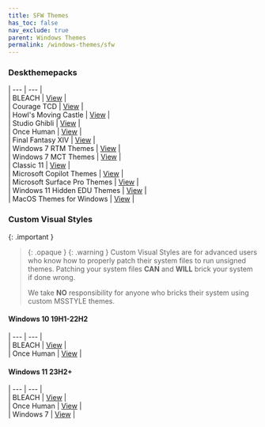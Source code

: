 ```yaml
---
title: SFW Themes
has_toc: false
nav_exclude: true
parent: Windows Themes
permalink: /windows-themes/sfw
---
```


### Deskthemepacks
 
| --- | --- |  
| BLEACH | [View][BLEACH] |  
| Courage TCD | [View][CourageTCD] |  
| Howl's Moving Castle | [View][HMC] |  
| Studio Ghibli | [View][StudioGhibli] |  
| Once Human | [View][OnceHuman] |  
| Final Fantasy XIV | [View][FFXIV] |  
| Windows 7 RTM Themes | [View][RTM] |  
| Windows 7 MCT Themes | [View][MCT] |  
| Classic 11 | [View][Classic11] |  
| Microsoft Copilot Themes | [View][MSCopilot] |  
| Microsoft Surface Pro Themes | [View][MSSurfacePro] |  
| Windows 11 Hidden EDU Themes | [View][EDU] |  
| MacOS Themes for Windows | [View][MacOS] |  

### Custom Visual Styles

{: .important }
> {: .opaque }
> {: .warning }
> Custom Visual Styles are for advanced users who know how to properly patch their system files to run unsigned themes. 
> Patching your system files **CAN** and **WILL** brick your system if done wrong.
>
> We take **NO** responsibility for anyone who bricks their system using custom MSSTYLE themes.

#### Windows 10 19H1-22H2
 
| --- | --- |  
| BLEACH | [View][Win10BLEACHThemePage] |  
| Once Human | [View][Win10OnceHumanThemePage] |   


#### Windows 11 23H2+

| --- | --- |  
| BLEACH | [View][Win11BLEACHThemePage] |  
| Once Human | [View][Win11OnceHumanThemePage] |  
| Windows 7 | [View][Win11Win7ThemePage] |  

<!-- ////////////////////////////////////////////////////////////////////////////////////////////////////////////////////// -->

[Win10BLEACHThemePage]: /windows-themes/sfw/msstyle/windows-10/bleach
[Win10OnceHumanThemePage]: /windows-themes/sfw/msstyle/windows-10/once-human

[Win11BLEACHThemePage]: /windows-themes/sfw/msstyle/windows-11/bleach
[Win11OnceHumanThemePage]: /windows-themes/sfw/msstyle/windows-11/once-human
[Win11Win7ThemePage]: /windows-themes/sfw/msstyle/windows-11/windows-7

[RTM]: https://gitlab.com/the-back-room/Themes/-/tree/main/Deskthemepacks/SFW/Windows-7-RTM-Themes
[MCT]: https://gitlab.com/the-back-room/Themes/-/tree/main/Deskthemepacks/SFW/Windows-7-MCT-Themes
[Classic11]: https://gitlab.com/the-back-room/Themes/-/tree/main/Deskthemepacks/SFW/Classic-11
[MSCopilot]: https://gitlab.com/the-back-room/Themes/-/tree/main/Deskthemepacks/SFW/Microsoft-Copilot
[MSSurfacePro]: https://gitlab.com/the-back-room/Themes/-/tree/main/Deskthemepacks/SFW/Microsoft-Surface-Pro
[MacOS]: https://gitlab.com/the-back-room/Themes/-/tree/main/Deskthemepacks/SFW/MacOS
[OnceHuman]: https://gitlab.com/the-back-room/Themes/-/tree/main/Deskthemepacks/SFW/Once-Human
[EDU]: https://gitlab.com/the-back-room/Themes/-/tree/main/Deskthemepacks/SFW/Windows-11-Hidden-EDU-Themes
[FFXIV]: https://gitlab.com/the-back-room/Themes/-/tree/main/Deskthemepacks/SFW/FFXIV
[BLEACH]: https://gitlab.com/the-back-room/Themes/-/tree/main/Deskthemepacks/SFW/BLEACH
[CourageTCD]: https://gitlab.com/the-back-room/Themes/-/tree/main/Deskthemepacks/SFW/Courage-TCD
[HMC]: https://gitlab.com/the-back-room/Themes/-/tree/main/Deskthemepacks/SFW/Howls-Moving-Castle
[StudioGhibli]: https://gitlab.com/the-back-room/Themes/-/tree/main/Deskthemepacks/SFW/Studio-Ghibli

<!-- ////////////////////////////////////////////////////////////////////////////////////////////////////////////////////// -->